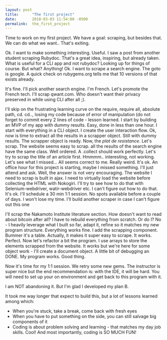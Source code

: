 ```yaml
---
layout: post
title:      "The first project"
date:       2018-03-03 11:54:00 -0500
permalink:  the_first_project
---
```


Time to work on my first project. We have a goal: scraping, but besides that. We can do what we want..
That's exiting.

Ok. I want to make something interesting. Useful.
I saw a post from another student scraping Rubydoc. That's a great idea, inspiring, but already taken.
What is useful for a CLI app and not rubydoc? Looking up for things of course. But what? Anything!
Ok. I want to scrape a search engine. The goto is google.
A quick check on rubygems.org tells me that 10 versions of that exists already.

It's fine. I'll pick another search engine. I'm French. Let's promote the French tech. I'll scrap qwant.com. Who doesn't want their privacy preserved in while using CLI after all ;).

I'll skip on the frustrating learning curve on the require, require all, absolute path, cd. cd.., losing my code because of error of manipulation (do not forget to commit every 2 lines of code - lesson learned.
I start by building an MVP of my app with dummy results. Easy, done in less than one hour. I start with everything in a CLI object. I create the user interaction flow.
Ok, now is time to extract all the results in a scrapper object. Still with dummy results. The scrapper object is ready. Now, the *plat de resistance*. Let's scrap.
The website seems easy to scrap. all the results of the search engine have the same class. Well ordered. A  .collect should work perfectly.
Let's try to scrap the title of an article first. 
Hmmmm.. interesting, not working. Let's see what I missed... All seems correct to me. Really weird.
It's ok. An office hour for this project is starting, maybe I missed something. I'll just attend and ask. 
Well, the answer is not very encouraging. The website I need to scrap is built in ajax. I need to virtually load the website before collecting the HTML with Nokogiri. I'll try to see how to do that with Selenium-webdriver, watir-webdriver etc. I can't figure out how to do that.
It's ok. I'll schedule a 30 min 1:1 session. No spots available before a couple of days. I won't lose my time. I'll build another scraper in case I can't figure out this one

I'll scrap the Nakamoto Institute literature section. How doesn't want to read about bitcoin after all?
I have to rebuild everything from scratch. Or do I?
No - I heavily leverage what I built so far, adapt it, refine so it matches my new program structure. Everything works fine.
I add the scrapping component. Bummer it's a table. Actually, it makes it super easy to scrape. 
It works. Perfect. Now let's refactor a bit the program. I use arrays to store the elements scrapped from the website. It works but we're here for some object work - I'll create a document object. A little bit of debugging an DONE.
My program works. Good thing.

Now it's time for my 1:1 session. We retry some new gems. The instructor is super nice but the end recommendation is: with the IDE, it will be hard. You will need to set up your on environment and get back to this program with it.

I am NOT abandoning it. But I'm glad I developed my plan B.

It took me way longer that expect to build this, but a lot of lessons learned among which:
* When you're stuck, take a break, come back with fresh eyes
* When you have to put something on the side, you can still salvage big components of it
* Coding is about problem solving and learning - that matches my day job skills. Cool!
And most importantly, coding is SO MUCH FUN!

